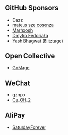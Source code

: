 ## GitHub Sponsors

<!-- START: GitHub Sponsors -->
-   [Dazz](https://github.com/npvq)
-   [mateus sze cosenza](https://github.com/cosenza987)
-   [Marhoosh](https://github.com/Marhoosh)
-   [Dmytro Fedoriaka](https://github.com/fedimser)
-   [Yash Bhagwat (Blitztage)](https://github.com/Yash-bhagwat)
<!-- END: GitHub Sponsors -->

## Open Collective

<!-- START: OpenCollective Contributors -->
-   [GoMage](https://opencollective.com/gomage)
<!-- END: OpenCollective Contributors -->

## WeChat

-   gznpp
-   [Cu_OH_2](https://github.com/Cu-OH-2)

## AliPay

-   [SaturdayForever](https://github.com/SaturdayForever)
